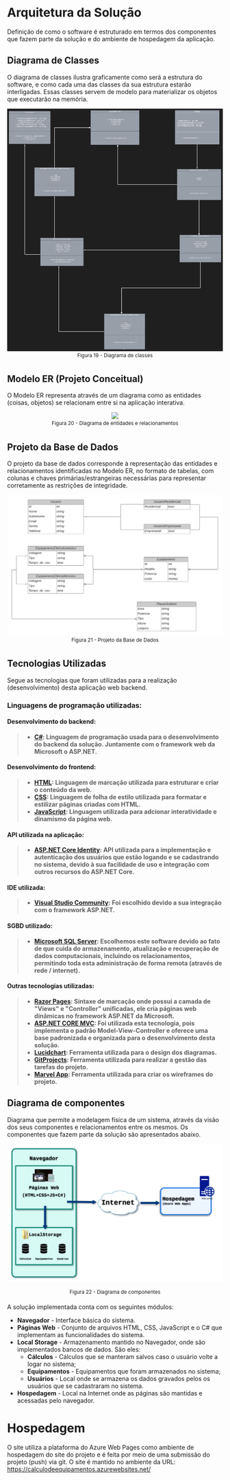 # Arquitetura da Solução
Definição de como o software é estruturado em termos dos componentes que fazem parte da solução e do ambiente de hospedagem da aplicação.

## Diagrama de Classes
O diagrama de classes ilustra graficamente como será a estrutura do software, e como cada uma das classes da sua estrutura estarão interligadas. Essas classes servem de modelo para materializar os objetos que executarão na memória.
<div align="center"> <img src="https://github.com/ICEI-PUC-Minas-PMV-ADS/pmv-ads-2023-1-e2-proj-int-t2-mapeamento-consumo-energetico/blob/main/docs/img/Diagrama%20de%20classe.png"> </div>
<div align="center"><sup>Figura 19 - Diagrama de classes </sup></div>

## Modelo ER (Projeto Conceitual)
O Modelo ER representa através de um diagrama como as entidades (coisas, objetos) se relacionam entre si na aplicação interativa.
<div align="center"> <img src="https://github.com/ICEI-PUC-Minas-PMV-ADS/pmv-ads-2023-1-e2-proj-int-t4-pmv-ads-2023-1-e2-proj-int-t4-g2/blob/main/docs/img/entidadesErelacionamentos.png"></div>
<div align="center"><sup>Figura 20 - Diagrama de entidades e relacionamentos </sup></div>


## Projeto da Base de Dados
O projeto da base de dados corresponde à representação das entidades e relacionamentos identificadas no Modelo ER, no formato de tabelas, com colunas e chaves primárias/estrangeiras necessárias para representar corretamente as restrições de integridade.
<div align="center"> <img src="https://github.com/ICEI-PUC-Minas-PMV-ADS/pmv-ads-2023-1-e2-proj-int-t2-mapeamento-consumo-energetico/blob/347b3b803bf261c5ef2d46ba94b0324fae29f6e1/docs/img/Projeto%20da%20Base%20de%20Dados.png"></div>
<div align="center"><sup>Figura 21 - Projeto da Base de Dados </sup></div>
 

## Tecnologias Utilizadas
Segue as tecnologias que foram utilizadas para a realização (desenvolvimento) desta aplicação web backend.

### Linguagens de programação utilizadas:
#### Desenvolvimento do backend:
> - **[C#](https://learn.microsoft.com/pt-br/dotnet/csharp/tour-of-csharp/): Linguagem de programação usada para o desenvolvimento do backend da solução. Juntamente com o framework web da Microsoft o ASP.NET.**

#### Desenvolvimento do frontend:
> - **[HTML](https://developer.mozilla.org/pt-BR/docs/Web/HTML): Linguagem de marcação utilizada para estruturar e criar o conteúdo da web.**
> - **[CSS](https://developer.mozilla.org/pt-BR/docs/Web/CSS): Linguagem de folha de estilo utilizada para formatar e estilizar páginas criadas com HTML.**
> - **[JavaScript](https://developer.mozilla.org/pt-BR/docs/Web/JavaScript): Linguagem utilizada para adcionar interatividade e dinamismo da página web.**

#### API utilizada na aplicação:
> - **[ASP.NET Core Identity](https://learn.microsoft.com/en-us/aspnet/core/security/authentication/identity?view=aspnetcore-7.0&tabs=visual-studio): API utilizada para a implementação e autenticação dos usuários que estão logando e se cadastrando no sistema, devido à sua facilidade de uso e integração com outros recursos do ASP.NET Core.**

#### IDE utilizada:
> - **[Visual Studio Community](https://visualstudio.microsoft.com/pt-br/): Foi escolhido devido a sua integração com o framework ASP.NET.**

#### SGBD utilizado:
> - **[Microsoft SQL Server](https://www.microsoft.com/en-us/sql-server/sql-server-downloads): Escolhemos este software devido ao fato de que cuida do armazenamento, atualização e recuperação de dados computacionais, incluindo os relacionamentos, permitindo toda esta administração de forma remota (através de rede / internet).**

#### Outras tecnologias utilizadas:
> - **[Razor Pages](https://learn.microsoft.com/en-us/aspnet/core/razor-pages/?view=aspnetcore-7.0&tabs=visual-studio): Sintaxe de marcação onde possui a camada de "Views" e "Controller" unificadas, ele cria páginas web dinâmicas no framework ASP.NET da Microsoft.**
> - **[ASP.NET CORE MVC](https://learn.microsoft.com/en-us/aspnet/core/mvc/overview?view=aspnetcore-7.0): Foi utilizada esta tecnologia, pois implementa o padrão Model-View-Controller e oferece uma base padronizada e organizada para o desenvolvimento desta solução.**
> - **[Lucidchart](https://www.lucidchart.com/pages/): Ferramenta utilizada para o design dos diagramas.**
> - **[GitProjects](https://github.com/ICEI-PUC-Minas-PMV-ADS/pmv-ads-2023-1-e2-proj-int-t2-mapeamento-consumo-energetico/projects?query=is%3Aopen): Ferramenta utilizada para realizar a gestão das tarefas do projeto.**
> - **[Marvel App](https://marvelapp.com/): Ferramenta utilizada para criar os wireframes do projeto.**


## Diagrama de componentes
Diagrama que permite a modelagem física de um sistema, através da visão dos seus componentes e relacionamentos entre os mesmos.
Os componentes que fazem parte da solução são apresentados abaixo.

![Diagrama de Componentes](https://github.com/ICEI-PUC-Minas-PMV-ADS/pmv-ads-2023-1-e2-proj-int-t2-mapeamento-consumo-energetico/blob/89474fe27c6714217ae5a1915f59a46e504e6c32/docs/img/diagrama%20de%20componentes%20-%20hospedagem.png)
<div align="center"><sup>Figura 22 - Diagrama de componentes </sup></div>

A solução implementada conta com os seguintes módulos:
- **Navegador** - Interface básica do sistema.  
- **Páginas Web** - Conjunto de arquivos HTML, CSS, JavaScript e o C# que implementam as funcionalidades do sistema.
- **Local Storage** - Armazenamento mantido no Navegador, onde são implementados bancos de dados. São eles: 
  - **Cálculos** - Cálculos que se manteram salvos caso o usuário volte a logar no sistema;
  - **Equipamentos** - Equipamentos que foram armazenados no sistema;
  - **Usuários** - Local onde se armazena os dados gravados pelos os usuários que se cadastraram no sistema.
- **Hospedagem** - Local na Internet onde as páginas são mantidas e acessadas pelo navegador. 

# Hospedagem
O site utiliza a plataforma do Azure Web Pages como ambiente de hospedagem do site do projeto e é feita por meio de uma submissão do projeto (push) via git. O site é mantido no ambiente da URL: https://calculodeequipamentos.azurewebsites.net/
